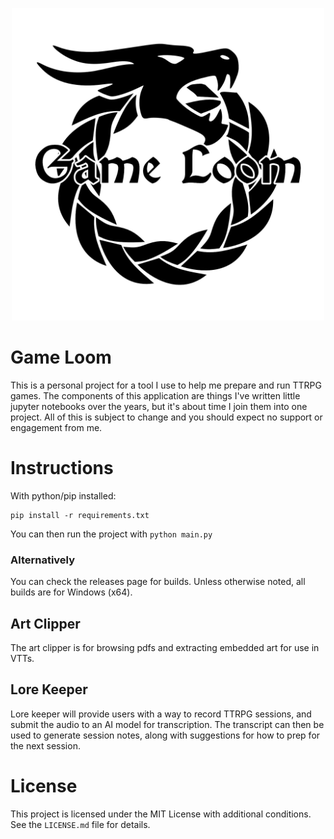 <p align="center">
  <img src="https://github.com/popcorndevils/gameloom/blob/main/res/logo_name.png" alt="Game Loom Logo" width="500"/>
</p>

# Game Loom
This is a personal project for a tool I use to help me prepare and run TTRPG games.  The components of this application are things I've written little jupyter notebooks over the years, but it's about time I join them into one project.  All of this is subject to change and you should expect no support or engagement from me.

# Instructions  
With python/pip installed:

```
pip install -r requirements.txt
```  

You can then run the project with `python main.py`

### Alternatively
You can check the releases page for builds. Unless otherwise noted, all builds are for Windows (x64).

## Art Clipper
The art clipper is for browsing pdfs and extracting embedded art for use in VTTs.

## Lore Keeper
Lore keeper will provide users with a way to record TTRPG sessions, and submit the audio to an AI model for transcription.  The transcript can then be used to generate session notes, along with suggestions for how to prep for the next session.

# License
This project is licensed under the MIT License with additional conditions. See the `LICENSE.md` file for details.